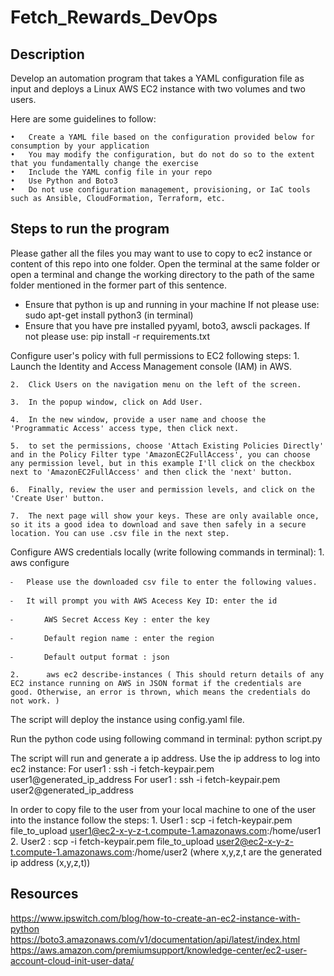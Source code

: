 # Fetch_Rewards_DevOps

## Description
Develop an automation program that takes a YAML configuration file as input and deploys a Linux AWS EC2 instance with two volumes and two users.

Here are some guidelines to follow:

	•	Create a YAML file based on the configuration provided below for consumption by your application
	•	You may modify the configuration, but do not do so to the extent that you fundamentally change the exercise
	•	Include the YAML config file in your repo
	•	Use Python and Boto3
	•	Do not use configuration management, provisioning, or IaC tools such as Ansible, CloudFormation, Terraform, etc.

## Steps to run the program

Please gather all the files you may want to use to copy to ec2 instance or content of this repo into one folder.  Open the terminal at the same folder or open a terminal and change the working directory to the path of the same folder
mentioned in the former part of this sentence. 

- Ensure that python is up and running in your machine 
	If not please use:  sudo apt-get install python3  (in terminal)
- Ensure that you have pre installed pyyaml, boto3, awscli packages. 
	If not please use:  pip install -r requirements.txt
 
Configure user's policy with full permissions to EC2 following steps:
	1.	Launch the Identity and Access Management console (IAM) in AWS. 
	
	2.	Click Users on the navigation menu on the left of the screen. 
	
	3.	In the popup window, click on Add User. 
	
	4.	In the new window, provide a user name and choose the 'Programmatic Access' access type, then click next. 
	
	5.	to set the permissions, choose 'Attach Existing Policies Directly' and in the Policy Filter type 'AmazonEC2FullAccess', you can choose any permission level, but in this example I'll click on the checkbox next to 'AmazonEC2FullAccess' and then click the 'next' button. 
	
	6.	Finally, review the user and permission levels, and click on the 'Create User' button. 
	
	7.	The next page will show your keys. These are only available once, so it its a good idea to download and save then safely in a secure location. You can use .csv file in the next step.

Configure AWS credentials locally (write following commands in terminal):
	1.	aws configure 
	
	⁃	Please use the downloaded csv file to enter the following values. 
	
	⁃	It will prompt you with AWS Acecess Key ID: enter the id
	
	⁃		AWS Secret Access Key : enter the key 
	
	⁃		Default region name : enter the region 
	
	⁃	    Default output format : json 

	2.		aws ec2 describe-instances ( This should return details of any EC2 instance running on AWS in JSON format if the credentials are good. Otherwise, an error is thrown, which means the credentials do not work. )

The script will deploy the instance using config.yaml file.

Run the python code using following command in terminal:
	python script.py
	
The script will run and generate a ip address. Use the ip address to log into ec2 instance:
	For user1 :  ssh -i fetch-keypair.pem user1@generated_ip_address
	For user1 :  ssh -i fetch-keypair.pem user2@generated_ip_address

In order to copy file to the user from your local machine to one of the user into the instance follow the steps:
	1.	User1 : scp -i fetch-keypair.pem file_to_upload user1@ec2-x-y-z-t.compute-1.amazonaws.com:/home/user1
	2.		User2 : scp -i fetch-keypair.pem file_to_upload user2@ec2-x-y-z-t.compute-1.amazonaws.com:/home/user2
	(where x,y,z,t are the generated ip address (x,y,z,t))
	

## Resources

https://www.ipswitch.com/blog/how-to-create-an-ec2-instance-with-python
https://boto3.amazonaws.com/v1/documentation/api/latest/index.html
https://aws.amazon.com/premiumsupport/knowledge-center/ec2-user-account-cloud-init-user-data/	

